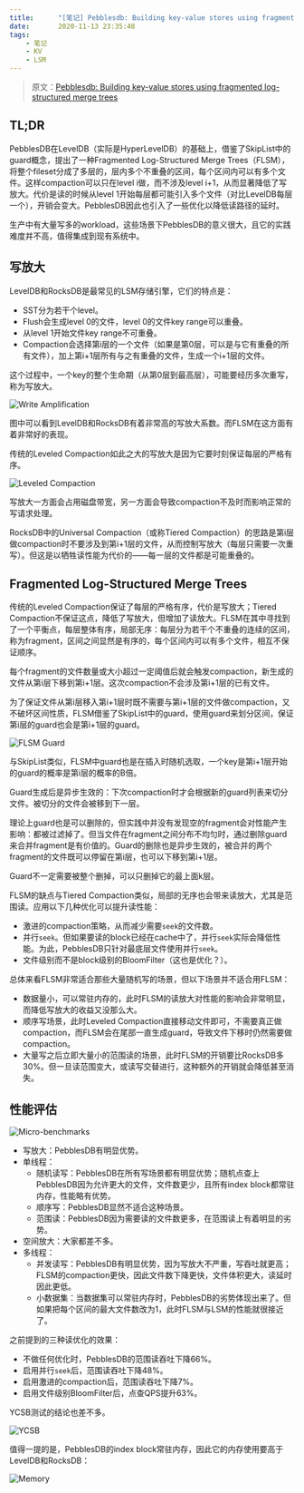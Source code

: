 ```yaml
---
title:      "[笔记] Pebblesdb: Building key-value stores using fragmented log-structured merge trees"
date:       2020-11-13 23:35:48
tags:
    - 笔记
    - KV
    - LSM
---
```


> 原文：[Pebblesdb: Building key-value stores using fragmented log-structured merge trees](https://dl.acm.org/doi/abs/10.1145/3132747.3132765)

## TL;DR

PebblesDB在LevelDB（实际是HyperLevelDB）的基础上，借鉴了SkipList中的guard概念，提出了一种Fragmented Log-Structured Merge Trees（FLSM），将整个fileset分成了多层的，层内多个不重叠的区间，每个区间内可以有多个文件。这样compaction可以只在level i做，而不涉及level i+1，从而显著降低了写放大。代价是读的时候从level 1开始每层都可能引入多个文件（对比LevelDB每层一个），开销会变大。PebblesDB因此也引入了一些优化以降低读路径的延时。

生产中有大量写多的workload，这些场景下PebblesDB的意义很大，且它的实践难度并不高，值得集成到现有系统中。

<!--more-->

## 写放大

LevelDB和RocksDB是最常见的LSM存储引擎，它们的特点是：
- SST分为若干个level。
- Flush会生成level 0的文件，level 0的文件key range可以重叠。
- 从level 1开始文件key range不可重叠。
- Compaction会选择第i层的一个文件（如果是第0层，可以是与它有重叠的所有文件），加上第i+1层所有与之有重叠的文件，生成一个i+1层的文件。

这个过程中，一个key的整个生命期（从第0层到最高层），可能要经历多次重写，称为写放大。

![Write Amplification](https://fuzhe-pics.oss-cn-beijing.aliyuncs.com/2020-11/pebblesdb-01.jpg)

图中可以看到LevelDB和RocksDB有着非常高的写放大系数。而FLSM在这方面有着非常好的表现。

传统的Leveled Compaction如此之大的写放大是因为它要时刻保证每层的严格有序。

![Leveled Compaction](https://fuzhe-pics.oss-cn-beijing.aliyuncs.com/2020-11/pebblesdb-02.jpg)

写放大一方面会占用磁盘带宽，另一方面会导致compaction不及时而影响正常的写请求处理。

RocksDB中的Universal Compaction（或称Tiered Compaction）的思路是第i层做compaction时不要涉及到第i+1层的文件，从而控制写放大（每层只需要一次重写）。但这是以牺牲读性能为代价的——每一层的文件都是可能重叠的。

## Fragmented Log-Structured Merge Trees

传统的Leveled Compaction保证了每层的严格有序，代价是写放大；Tiered Compaction不保证这点，降低了写放大，但增加了读放大。FLSM在其中寻找到了一个平衡点，每层整体有序，局部无序：每层分为若干个不重叠的连续的区间，称为fragment，区间之间显然是有序的，每个区间内可以有多个文件，相互不保证顺序。

每个fragment的文件数量或大小超过一定阈值后就会触发compaction，新生成的文件从第i层下移到第i+1层。这次compaction不会涉及第i+1层的已有文件。

为了保证文件从第i层移入第i+1层时既不需要与第i+1层的文件做compaction，又不破坏区间性质，FLSM借鉴了SkipList中的guard，使用guard来划分区间，保证第i层的guard也会是第i+1层的guard。

![FLSM Guard](https://fuzhe-pics.oss-cn-beijing.aliyuncs.com/2020-11/pebblesdb-03.jpg)

与SkipList类似，FLSM中guard也是在插入时随机选取，一个key是第i+1层开始的guard的概率是第i层的概率的B倍。

Guard生成后是异步生效的：下次compaction时才会根据新的guard列表来切分文件。被切分的文件会被移到下一层。

理论上guard也是可以删除的，但实践中并没有发现空的fragment会对性能产生影响：都被过滤掉了。但当文件在fragment之间分布不均匀时，通过删除guard来合并fragment是有价值的。Guard的删除也是异步生效的，被合并的两个fragment的文件既可以停留在第i层，也可以下移到第i+1层。

Guard不一定需要被整个删掉，可以只删掉它的最上面k层。

FLSM的缺点与Tiered Compaction类似，局部的无序也会带来读放大，尤其是范围读。应用以下几种优化可以提升读性能：
- 激进的compaction策略，从而减少需要`seek`的文件数。
- 并行`seek`。但如果要读的block已经在cache中了，并行`seek`实际会降低性能。为此，PebblesDB只针对最底层文件使用并行`seek`。
- 文件级别而不是block级别的BloomFilter（这也是优化？）。

总体来看FLSM非常适合那些大量随机写的场景，但以下场景并不适合用FLSM：
- 数据量小，可以常驻内存的，此时FLSM的读放大对性能的影响会非常明显，而降低写放大的收益又没那么大。
- 顺序写场景，此时Leveled Compaction直接移动文件即可，不需要真正做compaction，而FLSM会在尾部一直生成guard，导致文件下移时仍然需要做compaction。
- 大量写之后立即大量小的范围读的场景，此时FLSM的开销要比RocksDB多30%。但一旦读范围变大，或读写交替进行，这种额外的开销就会降低甚至消失。

## 性能评估

![Micro-benchmarks](https://fuzhe-pics.oss-cn-beijing.aliyuncs.com/2020-11/pebblesdb-04.jpg)

- 写放大：PebblesDB有明显优势。
- 单线程：
    - 随机读写：PebblesDB在所有写场景都有明显优势；随机点查上PebblesDB因为允许更大的文件，文件数更少，且所有index block都常驻内存，性能略有优势。
    - 顺序写：PebblesDB显然不适合这种场景。
    - 范围读：PebblesDB因为需要读的文件数更多，在范围读上有着明显的劣势。
- 空间放大：大家都差不多。
- 多线程：
    - 并发读写：PebblesDB有明显优势，因为写放大不严重，写吞吐就更高；FLSM的compaction更快，因此文件数下降更快，文件体积更大，读延时因此更低。
    - 小数据集：当数据集可以常驻内存时，PebblesDB的劣势体现出来了。但如果把每个区间的最大文件数改为1，此时FLSM与LSM的性能就很接近了。

之前提到的三种读优化的效果：
- 不做任何优化时，PebblesDB的范围读吞吐下降66%。
- 启用并行`seek`后，范围读吞吐下降48%。
- 启用激进的compaction后，范围读吞吐下降7%。
- 启用文件级别BloomFilter后，点查QPS提升63%。

YCSB测试的结论也差不多。

![YCSB](https://fuzhe-pics.oss-cn-beijing.aliyuncs.com/2020-11/pebblesdb-05.jpg)

值得一提的是，PebblesDB的index block常驻内存，因此它的内存使用要高于LevelDB和RocksDB：

![Memory](https://fuzhe-pics.oss-cn-beijing.aliyuncs.com/2020-11/pebblesdb-06.jpg)

